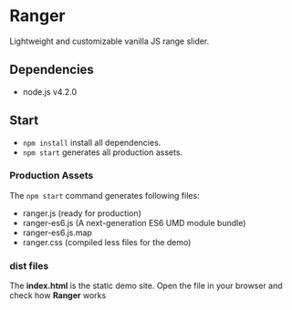 # Ranger

Lightweight and customizable vanilla JS range slider.

## Dependencies
* node.js v4.2.0

## Start
* `npm install` install all dependencies.
* `npm start` generates all production assets.

### Production Assets
The `npm start` command generates following files:
* ranger.js (ready for production)
* ranger-es6.js (A next-generation ES6 UMD module bundle)
* ranger-es6.js.map
* ranger.css (compiled less files for the demo)

### dist files
The **index.html** is the static demo site. Open the file in your browser and check how **Ranger** works
